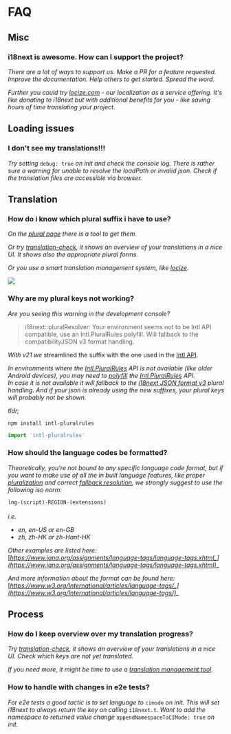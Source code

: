 # FAQ

## Misc

### **i18next is awesome. How can I support the project?**

_There are a lot of ways to support us. Make a PR for a feature requested. Improve the documentation. Help others to get started. Spread the word._

_Further you could try_ [_locize.com_](http://locize.com) _- our localization as a service offering. It's like donating to i18next but with additional benefits for you - like saving hours of time translating your project._

## Loading issues

### **I don't see my translations!!!**

_Try setting_ `debug: true` _on init and check the console log. There is rather sure a warning for unable to resolve the loadPath or invalid json. Check if the translation files are accessible via browser._

## Translation

### **How do i know which plural suffix i have to use?**

_On the_ [_plural page_](../translation-function/plurals.md) _there is a tool to get them._

_Or try_ [_translation-check_](https://github.com/locize/translation-check)_, it shows an overview of your translations in a nice UI. It shows also the appropriate plural forms._

_Or you use a smart translation management system, like_ [_locize_](https://locize.com)_._

![](../.gitbook/assets/locize\_plurals.png)

### **Why are my plural keys not working?**

_Are you seeing this warning in the development console?_

> i18next::pluralResolver: Your environment seems not to be Intl API compatible, use an Intl.PluralRules polyfill. Will fallback to the compatibilityJSON v3 format handling.

_With v21 we_ streamlined the suffix with the one used in the [Intl API](https://developer.mozilla.org/en-US/docs/Web/JavaScript/Reference/Global\_Objects/Intl/PluralRules/PluralRules).

_In environments where the_ [_Intl.PluralRules_](https://developer.mozilla.org/en-US/docs/Web/JavaScript/Reference/Global\_Objects/PluralRules) _API  is not available (like older Android devices), you may need to_ [_polyfill_](https://github.com/eemeli/intl-pluralrules) _the_ [_Intl.PluralRules_](https://developer.mozilla.org/en-US/docs/Web/JavaScript/Reference/Global\_Objects/PluralRules) _API._\
_In case it is not available it will fallback to the_ [_i18next JSON format v3_](../misc/json-format.md#i-18-next-json-v3) _plural handling. And if your json is already using the new suffixes, your plural keys will probably not be shown._

_tldr;_

```shell
npm install intl-pluralrules
```

```javascript
import 'intl-pluralrules'
```

### How should the language codes be formatted?

_Theoretically, you're not bound to any specific language code format, but if you want to make use of all the in built language features, like proper_ [_pluralization_](../translation-function/plurals.md) _and correct_ [_fallback resolution_](../principles/fallback.md#language-fallback)_, we strongly suggest to use the following iso norm:_

`lng-(script)-REGION-(extensions)`\
\
_i.e._

* _en, en-US or en-GB_
* _zh, zh-HK or zh-Hant-HK_

_Other examples are listed here:_ [_https://www.iana.org/assignments/language-tags/language-tags.xhtml_](https://www.iana.org/assignments/language-tags/language-tags.xhtml)__

_And more information about the format can be found here:_ [_https://www.w3.org/International/articles/language-tags/_](https://www.w3.org/International/articles/language-tags/)__

## Process

### **How do I keep overview over my translation progress?**

_Try_ [_translation-check_](https://github.com/locize/translation-check)_, it shows an overview of your translations in a nice UI. Check which keys are not yet translated._

_If you need more, it might be time to use a_ [_translation management tool_](https://locize.com)_._

### **How to handle with changes in e2e tests?**

_For e2e tests a good tactic is to set language to_ `cimode` _on init. This will set i18next to always return the key on calling_ `i18next.t`_. Want to add the namespace to returned value change_ `appendNamespaceToCIMode: true` _on init._
